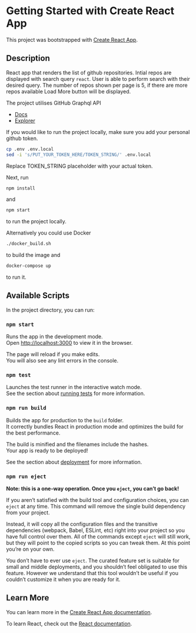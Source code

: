 # Getting Started with Create React App

This project was bootstrapped with [Create React App](https://github.com/facebook/create-react-app).

## Description

React app that renders the list of github repositories. Intial repos are displayed with search query `react`. User is able to perform search with their desired query. The number of repos shown per page is 5, if there are more repos available Load More button will be displayed.

The project utilises GitHub Graphql API

- [Docs](https://developer.github.com/v4/)
- [Explorer](https://developer.github.com/v4/explorer/)

If you would like to run the project locally, make sure you add your personal github token.

```bash
cp .env .env.local
sed -i 's/PUT_YOUR_TOKEN_HERE/TOKEN_STRING/' .env.local
```

Replace TOKEN_STRING placeholder with your actual token.

Next, run

```bash
npm install
```

and

```bash
npm start
```

to run the project locally.

Alternatively you could use Docker

```bash
./docker_build.sh
```

to build the image and

```bash
docker-compose up
```

to run it.

## Available Scripts

In the project directory, you can run:

### `npm start`

Runs the app in the development mode.\
Open [http://localhost:3000](http://localhost:3000) to view it in the browser.

The page will reload if you make edits.\
You will also see any lint errors in the console.

### `npm test`

Launches the test runner in the interactive watch mode.\
See the section about [running tests](https://facebook.github.io/create-react-app/docs/running-tests) for more information.

### `npm run build`

Builds the app for production to the `build` folder.\
It correctly bundles React in production mode and optimizes the build for the best performance.

The build is minified and the filenames include the hashes.\
Your app is ready to be deployed!

See the section about [deployment](https://facebook.github.io/create-react-app/docs/deployment) for more information.

### `npm run eject`

**Note: this is a one-way operation. Once you `eject`, you can’t go back!**

If you aren’t satisfied with the build tool and configuration choices, you can `eject` at any time. This command will remove the single build dependency from your project.

Instead, it will copy all the configuration files and the transitive dependencies (webpack, Babel, ESLint, etc) right into your project so you have full control over them. All of the commands except `eject` will still work, but they will point to the copied scripts so you can tweak them. At this point you’re on your own.

You don’t have to ever use `eject`. The curated feature set is suitable for small and middle deployments, and you shouldn’t feel obligated to use this feature. However we understand that this tool wouldn’t be useful if you couldn’t customize it when you are ready for it.

## Learn More

You can learn more in the [Create React App documentation](https://facebook.github.io/create-react-app/docs/getting-started).

To learn React, check out the [React documentation](https://reactjs.org/).
